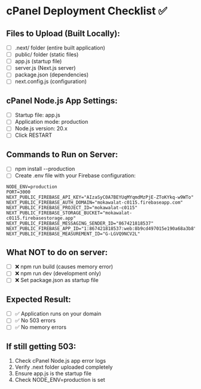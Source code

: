 # cPanel Deployment Checklist ✅

## Files to Upload (Built Locally):
- [ ] .next/ folder (entire built application)
- [ ] public/ folder (static files)
- [ ] app.js (startup file)
- [ ] server.js (Next.js server)
- [ ] package.json (dependencies)
- [ ] next.config.js (configuration)

## cPanel Node.js App Settings:
- [ ] Startup file: app.js
- [ ] Application mode: production
- [ ] Node.js version: 20.x
- [ ] Click RESTART

## Commands to Run on Server:
- [ ] npm install --production
- [ ] Create .env file with your Firebase configuration:
```env
NODE_ENV=production
PORT=3000
NEXT_PUBLIC_FIREBASE_API_KEY="AIzaSyC0A7BEYUqMYqmdMzPjE-ZToKYkq-w9WTo"
NEXT_PUBLIC_FIREBASE_AUTH_DOMAIN="mokawalat-c0115.firebaseapp.com"
NEXT_PUBLIC_FIREBASE_PROJECT_ID="mokawalat-c0115"
NEXT_PUBLIC_FIREBASE_STORAGE_BUCKET="mokawalat-c0115.firebasestorage.app"
NEXT_PUBLIC_FIREBASE_MESSAGING_SENDER_ID="867421818537"
NEXT_PUBLIC_FIREBASE_APP_ID="1:867421818537:web:8b9cd497015e190a68a3b8"
NEXT_PUBLIC_FIREBASE_MEASUREMENT_ID="G-LGVQ9NCV2L"
```

## What NOT to do on server:
- [ ] ❌ npm run build (causes memory error)
- [ ] ❌ npm run dev (development only)
- [ ] ❌ Set package.json as startup file

## Expected Result:
- [ ] ✅ Application runs on your domain
- [ ] ✅ No 503 errors
- [ ] ✅ No memory errors

## If still getting 503:
1. Check cPanel Node.js app error logs
2. Verify .next folder uploaded completely
3. Ensure app.js is the startup file
4. Check NODE_ENV=production is set
